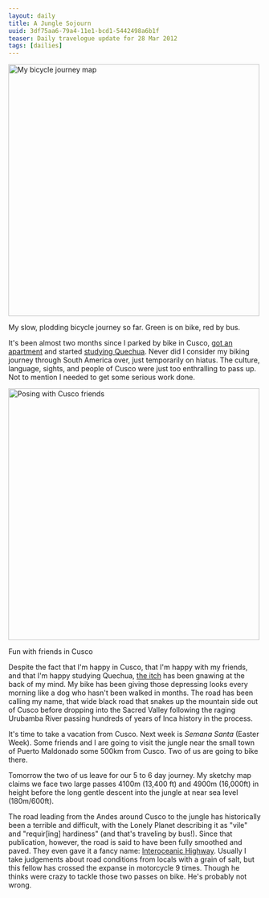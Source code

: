 ```yaml
---
layout: daily
title: A Jungle Sojourn
uuid: 3df75aa6-79a4-11e1-bcd1-5442498a6b1f
teaser: Daily travelogue update for 28 Mar 2012
tags: [dailies]
---
```


<div class="caption">
<a href="http://elusivetruth.net/uploads/2012/03/peru2.jpg">
<img src="http://elusivetruth.net/uploads/2012/03/peru2.jpg" width="500" alt="My bicycle journey map" /></a>
<p>My slow, plodding bicycle journey so far. Green is on bike, red by bus.</p>
</div>

It's been almost two months since I parked by bike in Cusco, [got an
apartment](http://elusivetruth.net/2012/01/26/daily.html) and started
[studying Quechua](http://elusivetruth.net/2012/02/08/daily.html). Never did
I consider my biking journey through South America over, just temporarily on
hiatus. The culture, language, sights, and people of Cusco were just too enthralling to pass up. Not to mention I needed to get some serious work done.

<div class="caption">
<a href="http://elusivetruth.net/uploads/2012/03/hands.jpg">
<img src="http://elusivetruth.net/uploads/2012/03/hands.jpg" width="500" alt="Posing with Cusco friends" /></a>
<p>Fun with friends in Cusco</p>
</div>

Despite the fact that I'm happy in Cusco, that I'm happy with my friends, and
that I'm happy studying Quechua, [the
itch](http://elusivetruth.net/2011/10/24/the-adventure-illusion.html) has been
gnawing at the back of my mind.  My bike
has been giving those depressing looks every morning
like a dog who hasn't been walked in months. The road has been calling my name,  that wide black road that snakes up
the mountain side out of Cusco before dropping into the Sacred Valley following
the raging Urubamba River passing hundreds of years of Inca history in the
process.

It's time to take a vacation from Cusco. Next week is *Semana Santa* (Easter
Week). Some friends and I are going to visit the jungle near the small town of
Puerto Maldonado some 500km from Cusco. Two of us are going to bike there.

Tomorrow the two of us leave for our 5 to 6 day journey. My sketchy map claims
we face two large passes 4100m (13,400 ft) and 4900m (16,000ft) in height
before the long gentle descent into the jungle at near sea level (180m/600ft). 

The road leading from the Andes around Cusco to the jungle has historically
been a terrible and difficult, with the Lonely Planet describing it as "vile"
and "requir[ing] hardiness" (and that's traveling by bus!). Since that
publication, however, the road is said to have been fully smoothed and paved.
They even gave it a fancy name: [Interoceanic
Highway](http://en.wikipedia.org/wiki/Interoceanic_Highway). Usually I take
judgements about road conditions from locals with a grain of salt, but this
fellow has crossed the expanse in motorcycle 9 times. Though he thinks were
crazy to tackle those two passes on bike. He's probably not wrong.
